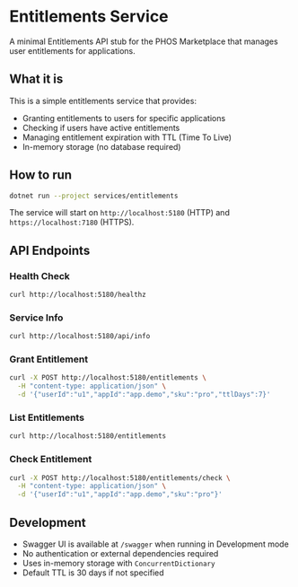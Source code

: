 # Entitlements Service

A minimal Entitlements API stub for the PHOS Marketplace that manages user entitlements for applications.

## What it is

This is a simple entitlements service that provides:
- Granting entitlements to users for specific applications
- Checking if users have active entitlements
- Managing entitlement expiration with TTL (Time To Live)
- In-memory storage (no database required)

## How to run

```bash
dotnet run --project services/entitlements
```

The service will start on `http://localhost:5180` (HTTP) and `https://localhost:7180` (HTTPS).

## API Endpoints

### Health Check
```bash
curl http://localhost:5180/healthz
```

### Service Info
```bash
curl http://localhost:5180/api/info
```

### Grant Entitlement
```bash
curl -X POST http://localhost:5180/entitlements \
  -H "content-type: application/json" \
  -d '{"userId":"u1","appId":"app.demo","sku":"pro","ttlDays":7}'
```

### List Entitlements
```bash
curl http://localhost:5180/entitlements
```

### Check Entitlement
```bash
curl -X POST http://localhost:5180/entitlements/check \
  -H "content-type: application/json" \
  -d '{"userId":"u1","appId":"app.demo","sku":"pro"}'
```

## Development

- Swagger UI is available at `/swagger` when running in Development mode
- No authentication or external dependencies required
- Uses in-memory storage with `ConcurrentDictionary`
- Default TTL is 30 days if not specified
